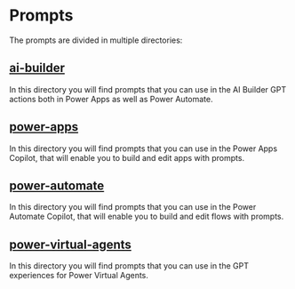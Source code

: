 # Prompts

The prompts are divided in multiple directories:

## [ai-builder](ai-builder)

In this directory you will find prompts that you can use in the AI Builder GPT actions both in Power Apps as well as Power Automate.

## [power-apps](power-apps)

In this directory you will find prompts that you can use in the Power Apps Copilot, that will enable you to build and edit apps with prompts.

## [power-automate](power-automate)

In this directory you will find prompts that you can use in the Power Automate Copilot, that will enable you to build and edit flows with prompts.

## [power-virtual-agents](power-virtual-agents)

In this directory you will find prompts that you can use in the GPT experiences for Power Virtual Agents.
